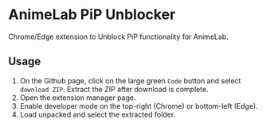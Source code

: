 # AnimeLab PiP Unblocker
Chrome/Edge extension to Unblock PiP functionality for AnimeLab. 

## Usage
1. On the Github page, click on the large green `Code` button and select `download ZIP`. Extract the ZIP after download is complete. 
1. Open the extension manager page. 
1. Enable developer mode on the top-right (Chrome) or bottom-left (Edge). 
3. Load unpacked and select the extracted folder. 